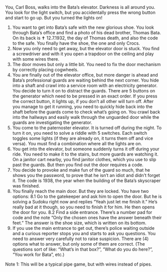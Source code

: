 You, Carl Boss, walks into the Bata’s elevator. Darkness is all around you. You look for the light switch, but you accidentally press the wrong button and start to go up. But you turned the lights on!
1.	You want to get into Bata’s safe with the new glorious shoe. You look through Bata’s office and find a photo of his dead brother, Thomas Bata. On its back is ✝ 12.7.1932, the day of Thomas death, and also the code to the safe. You finally have the shoe, the one and only Crocs.
2.	Now you only need to get away, but the elevator door is stuck. You find a screwdriver and with it you open a trapdoor on the ceiling and play with some wires there.
3.	The door moves but only a little bit. You need to fix the door mechanism by correctly placing cogwheels.
4.	You are finally out of the elevator office, but more danger is ahead and Bata’s professional guards are waiting behind the next corner. You hide into a shaft and crawl into a service room with an electricity generator. You decide to turn it on to distract the guards. There are 5 buttons on the generator which need to be pressed in an exact order. If you press the correct button, it lights up, if you don’t all other will turn off. After you manage to get it running, you need to quickly hide back into the shaft before the guards come to check what’s going on. You crawl back into the hallways and easily walk through the unguarded door while the guards are investigating the generator.
5.	You come to the paternoster elevator. It is turned off during the night. To turn it on, you need to solve a riddle with 5 switches. Each switch toggles some lights (if they are already on, it turns them off and vice versa). You must find a combination where all the lights are on.
6.	You get into the elevator, but someone suddenly turns it off during your ride. You need to make it to the stairs, but more guards are watching it. On a janitor cart nearby, you find janitor clothes, which you use to slip past the guards. But then you find out the door requires a code.
7.	You decide to provoke and make fun of the guard so much, that he shows you the password, to prove that he isn’t an idiot and didn’t forget it. The code is 1938, the year when the building of the Bata’s skyscraper was finished.
8.	You finally reach the main door. But they are locked. You have two options:
8.1	Go to the gatekeeper and ask him to open the door. But he is solving a Sudoku right now and replies “Yeah just let me finish it.” He’s really bad at it though, so you need to finish it for him. He then opens the door for you.
8.2	Find a side entrance. There’s a number pad for code and the note “Only the chosen ones have the answer beneath their feet.” The answer is the shoe size, which is written on its bottom.
9.	If you use the main entrance to get out, there’s police waiting outside and a curious reporter stops you and starts to ask you questions. You need to answer very carefully not to raise suspicion. There are (4) options what to answer, but only some of them are correct. (The questions sort of like: “What’s in that box?”, “What do you do here?”, “You work for Bata”, etc.)

Note 1: This will be a typical pipe game, but with wires instead of pipes.
